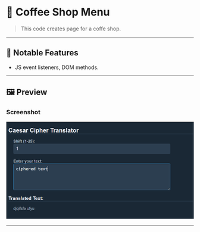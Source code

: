 # 🧩 Coffee Shop Menu

> This code creates page for a coffe shop.

---

## 🚀 Notable Features
- JS event listeners, DOM methods.
  
---

## 🖼️ Preview

### Screenshot
![Program Screenshot](./assets/image.png)

---
